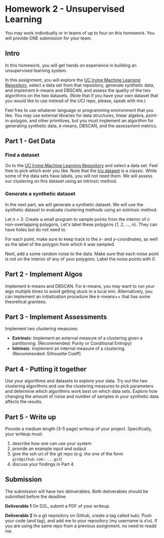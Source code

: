 # Homework 2 - Unsupervised Learning

You may work individually or in teams of up to four on this homework.
You will provide ONE submission for your team.

## Intro

In this homework, you will get hands on experience in building an unsupervised
learning system.

In this assignment, you will explore the [UC Irvine Machine Learning
Repository](http://archive.ics.uci.edu/ml/index.php), select a data set from
that repository, generate synthetic data, and implement *k*-means and DBSCAN,
and assess the quality of the two algorithms on the two datasets.  (Note that if
you have your own dataset that you would like to use instead of the UCI repo,
please, speak with me.)

Feel free to use whatever language or programming environment that you like.
You may use external libraries for data structures, linear algebra,
point-in-polygon, and other primitives, but you must implement an algorithm for
generating synthetic data, *k*-means, DBSCAN, and the assessment metrics.

## Part 1 - Get Data


### Find a dataset

Go to the [UC Irvine Machine Learning
Repository](http://archive.ics.uci.edu/ml/index.php) and select a data set.
Feel free to pick which ever you like.  Note that the [Iris
dataset](https://archive.ics.uci.edu/ml/datasets/iris) is a classic.  While some
of the data sets have labels, you will not need them. We will assess our
clustering on this dataset using an intrinsic method.

### Generate a synthetic dataset

In the next part, we will generate a synthetic dataset.  We will use the
synthetic dataset to evaluate clustering methods using an extrinsic method.

Let *n > 3*.  Create a small program to sample points from the interior of *n*
non-overlapping polygons, Let's label these polygons {*1, 2, ..., n*}.  They can
have holes but do not need to.

For each point, make sure to keep track to the *x*- and *y*-coordinates, as well
as the label of the polygon from which it was sampled.

Next, add a some random noise to the data.  Make sure that each noise
point is not on the interior of any of your polygons. Label the noise points
with *0*.


## Part 2 - Implement Algos

Implement *k*-means and DBSCAN.  For *k*-means, you may want to run your algo
multiple times to avoid getting stuck in a local min.  Alternatively, you can
implement an initialization procedure like *k*-means++ that has some theoretical
grantees.

## Part 3 - Implement Assessments

Implement two clustering measures:

* **Extrinsic**: Implement an external measure of a clustering given a
  partitioning.  (Recommended: Purity or Conditional Entropy)
* **Intrinsic**: Implement an internal measure of a clustering.  (Recommended:
  Silhouette Coeff)

## Part 4 - Putting it together

Use your algorithms and datasets to explore your data.  Try out the two
clustering algorithms and use the clustering measures to pick parameters and
determine which algorithms work best on which data sets.  Explore how changing
the amount of noise and number of samples in your synthetic data affects the
results.

## Part 5 - Write up

Provide a medium length (3-5 page) writeup of your project.  Specifically, your
writeup must:

1. describe how one can use your system
2. provide an example input and output
3. give the ssh uri of the git repo (e.g. the one of the form `git@github.com:....git`)
4. discuss your findings in Part 4.

## Submission

The submission will have two deliverables.
Both deliverables should be submitted before the deadline.

**Deliverable 1** On D2L, submit a PDF of your writeup.

**Deliverable 2** In a git repository on Github, create a tag called `hw02`.
Push your code (and tag), and add me to your repository (my username is `dlm`).
If you are using the same repo from a previous assignment, no need to readd me.
